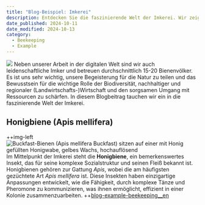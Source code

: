 ```yaml
---
title: "Blog-Beispiel: Imkerei"
description: Entdecken Sie die faszinierende Welt der Imkerei. Wir zeigen Ihnen, wie einfach es ist, Bilder zu verwenden, um Texte informativer und ansprechender zu gestalten. Skalieren Sie Ihre Bilder auf jede beliebige Größe und platzieren Sie sie links oder rechts neben Ihrem Text.
date_published: 2024-10-11
date_modified: 2024-10-13
category:
  - Beekeeping
  - Example
---
```

![](/_assets/blog/c4dce995/Matthias-as-beekeeper.png)
Neben unserer Arbeit in der digitalen Welt sind wir auch leidenschaftliche Imker und betreuen durchschnittlich 15-20 Bienenvölker. Es ist uns sehr wichtig, unsere Begeisterung für die Natur zu teilen und das Bewusstsein für die wichtige Rolle der Biodiversität, nachhaltiger und regionaler (Landwirtschafts-)Wirtschaft und den sorgsamen Umgang mit Ressourcen zu schärfen. In diesem Blogbeitrag tauchen wir ein in die faszinierende Welt der Imkerei.

## Honigbiene (Apis mellifera)
++img-left
![Buckfast-Bienen (Apis mellifera Buckfast) sitzen auf einer mit Honig gefüllten Honigwabe, gelbes Wachs, hochauflösend](/_assets/Buckfast-on-honeycomb.jpg)
Im Mittelpunkt der Imkerei steht die **Honigbiene**, ein bemerkenswertes Insekt, das für seine komplexe Sozialstruktur und seinen Fleiß bekannt ist. Honigbienen gehören zur Gattung *Apis*, wobei die am häufigsten gezüchtete Art *Apis mellifera* ist. Diese Insekten haben einzigartige Anpassungen entwickelt, wie die Fähigkeit, durch komplexe Tänze und Pheromone zu kommunizieren, was ihnen ermöglicht, effizient in einer Kolonie zusammenzuarbeiten.
++[blog-example-beekeeping__en](/blog-example-beekeeping__en.md/blog-example-beekeeping__en)
